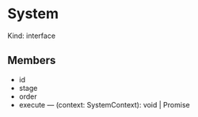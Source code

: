 # System

Kind: interface

## Members

- id
- stage
- order
- execute — (context: SystemContext): void | Promise<void>
